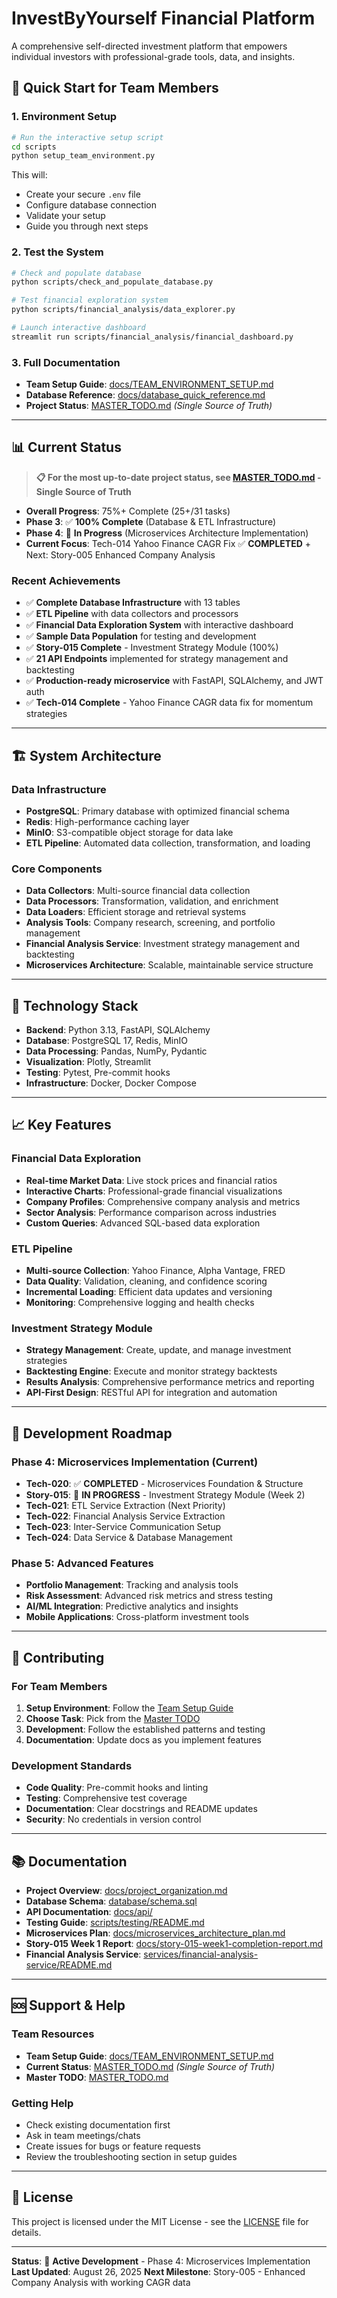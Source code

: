 # InvestByYourself Financial Platform

A comprehensive self-directed investment platform that empowers individual investors with professional-grade tools, data, and insights.

## 🚀 **Quick Start for Team Members**

### **1. Environment Setup**
```bash
# Run the interactive setup script
cd scripts
python setup_team_environment.py
```

This will:
- Create your secure `.env` file
- Configure database connection
- Validate your setup
- Guide you through next steps

### **2. Test the System**
```bash
# Check and populate database
python scripts/check_and_populate_database.py

# Test financial exploration system
python scripts/financial_analysis/data_explorer.py

# Launch interactive dashboard
streamlit run scripts/financial_analysis/financial_dashboard.py
```

### **3. Full Documentation**
- **Team Setup Guide**: [docs/TEAM_ENVIRONMENT_SETUP.md](docs/TEAM_ENVIRONMENT_SETUP.md)
- **Database Reference**: [docs/database_quick_reference.md](docs/database_quick_reference.md)
- **Project Status**: [MASTER_TODO.md](MASTER_TODO.md) *(Single Source of Truth)*

---

## 📊 **Current Status**

> **📋 For the most up-to-date project status, see [MASTER_TODO.md](MASTER_TODO.md) - Single Source of Truth**

- **Overall Progress**: 75%+ Complete (25+/31 tasks)
- **Phase 3**: ✅ **100% Complete** (Database & ETL Infrastructure)
- **Phase 4**: 🔄 **In Progress** (Microservices Architecture Implementation)
- **Current Focus**: Tech-014 Yahoo Finance CAGR Fix ✅ **COMPLETED** + Next: Story-005 Enhanced Company Analysis

### **Recent Achievements**
- ✅ **Complete Database Infrastructure** with 13 tables
- ✅ **ETL Pipeline** with data collectors and processors
- ✅ **Financial Data Exploration System** with interactive dashboard
- ✅ **Sample Data Population** for testing and development
- ✅ **Story-015 Complete** - Investment Strategy Module (100%)
- ✅ **21 API Endpoints** implemented for strategy management and backtesting
- ✅ **Production-ready microservice** with FastAPI, SQLAlchemy, and JWT auth
- ✅ **Tech-014 Complete** - Yahoo Finance CAGR data fix for momentum strategies

---

## 🏗️ **System Architecture**

### **Data Infrastructure**
- **PostgreSQL**: Primary database with optimized financial schema
- **Redis**: High-performance caching layer
- **MinIO**: S3-compatible object storage for data lake
- **ETL Pipeline**: Automated data collection, transformation, and loading

### **Core Components**
- **Data Collectors**: Multi-source financial data collection
- **Data Processors**: Transformation, validation, and enrichment
- **Data Loaders**: Efficient storage and retrieval systems
- **Analysis Tools**: Company research, screening, and portfolio management
- **Financial Analysis Service**: Investment strategy management and backtesting
- **Microservices Architecture**: Scalable, maintainable service structure

---

## 🔧 **Technology Stack**

- **Backend**: Python 3.13, FastAPI, SQLAlchemy
- **Database**: PostgreSQL 17, Redis, MinIO
- **Data Processing**: Pandas, NumPy, Pydantic
- **Visualization**: Plotly, Streamlit
- **Testing**: Pytest, Pre-commit hooks
- **Infrastructure**: Docker, Docker Compose

---

## 📈 **Key Features**

### **Financial Data Exploration**
- **Real-time Market Data**: Live stock prices and financial ratios
- **Interactive Charts**: Professional-grade financial visualizations
- **Company Profiles**: Comprehensive company analysis and metrics
- **Sector Analysis**: Performance comparison across industries
- **Custom Queries**: Advanced SQL-based data exploration

### **ETL Pipeline**
- **Multi-source Collection**: Yahoo Finance, Alpha Vantage, FRED
- **Data Quality**: Validation, cleaning, and confidence scoring
- **Incremental Loading**: Efficient data updates and versioning
- **Monitoring**: Comprehensive logging and health checks

### **Investment Strategy Module**
- **Strategy Management**: Create, update, and manage investment strategies
- **Backtesting Engine**: Execute and monitor strategy backtests
- **Results Analysis**: Comprehensive performance metrics and reporting
- **API-First Design**: RESTful API for integration and automation

---

## 🎯 **Development Roadmap**

### **Phase 4: Microservices Implementation (Current)**
- **Tech-020**: ✅ **COMPLETED** - Microservices Foundation & Structure
- **Story-015**: 🔄 **IN PROGRESS** - Investment Strategy Module (Week 2)
- **Tech-021**: ETL Service Extraction (Next Priority)
- **Tech-022**: Financial Analysis Service Extraction
- **Tech-023**: Inter-Service Communication Setup
- **Tech-024**: Data Service & Database Management

### **Phase 5: Advanced Features**
- **Portfolio Management**: Tracking and analysis tools
- **Risk Assessment**: Advanced risk metrics and stress testing
- **AI/ML Integration**: Predictive analytics and insights
- **Mobile Applications**: Cross-platform investment tools

---

## 🤝 **Contributing**

### **For Team Members**
1. **Setup Environment**: Follow the [Team Setup Guide](docs/TEAM_ENVIRONMENT_SETUP.md)
2. **Choose Task**: Pick from the [Master TODO](MASTER_TODO.md)
3. **Development**: Follow the established patterns and testing
4. **Documentation**: Update docs as you implement features

### **Development Standards**
- **Code Quality**: Pre-commit hooks and linting
- **Testing**: Comprehensive test coverage
- **Documentation**: Clear docstrings and README updates
- **Security**: No credentials in version control

---

## 📚 **Documentation**

- **Project Overview**: [docs/project_organization.md](docs/project_organization.md)
- **Database Schema**: [database/schema.sql](database/schema.sql)
- **API Documentation**: [docs/api/](docs/api/)
- **Testing Guide**: [scripts/testing/README.md](scripts/testing/README.md)
- **Microservices Plan**: [docs/microservices_architecture_plan.md](docs/microservices_architecture_plan.md)
- **Story-015 Week 1 Report**: [docs/story-015-week1-completion-report.md](docs/story-015-week1-completion-report.md)
- **Financial Analysis Service**: [services/financial-analysis-service/README.md](services/financial-analysis-service/README.md)

---

## 🆘 **Support & Help**

### **Team Resources**
- **Team Setup Guide**: [docs/TEAM_ENVIRONMENT_SETUP.md](docs/TEAM_ENVIRONMENT_SETUP.md)
- **Current Status**: [MASTER_TODO.md](MASTER_TODO.md) *(Single Source of Truth)*
- **Master TODO**: [MASTER_TODO.md](MASTER_TODO.md)

### **Getting Help**
- Check existing documentation first
- Ask in team meetings/chats
- Create issues for bugs or feature requests
- Review the troubleshooting section in setup guides

---

## 📄 **License**

This project is licensed under the MIT License - see the [LICENSE](LICENSE) file for details.

---

**Status**: 🚧 **Active Development** - Phase 4: Microservices Implementation
**Last Updated**: August 26, 2025
**Next Milestone**: Story-005 - Enhanced Company Analysis with working CAGR data
